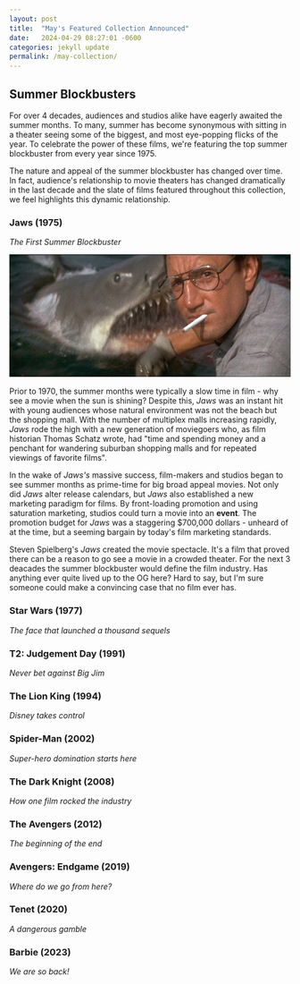 ```yaml
---
layout: post
title:  "May's Featured Collection Announced"
date:   2024-04-29 08:27:01 -0600
categories: jekyll update
permalink: /may-collection/
---
```


## Summer Blockbusters

For over 4 decades, audiences and studios alike have eagerly awaited the summer months. To many, summer has become synonymous with sitting in a theater seeing some of the biggest, and most eye-popping flicks of the year. To celebrate the power of these films, we're featuring the top summer blockbuster from every year since 1975. 

The nature and appeal of the summer blockbuster has changed over time. In fact, audience's relationship to movie theaters has changed dramatically in the last decade and the slate of films featured throughout this collection, we feel highlights this dynamic relationship. 

### Jaws (1975)
*The First Summer Blockbuster*

![](/assets/images/Jaws.jpg)

Prior to 1970, the summer months were typically a slow time in film - why see a movie when the sun is shining? Despite this, *Jaws* was an instant hit with young audiences whose natural environment was not the beach but the shopping mall. With the number of multiplex malls increasing rapidly, *Jaws* rode the high with a new generation of moviegoers who, as film historian Thomas Schatz wrote, had "time and spending money and a penchant for wandering suburban shopping malls and for repeated viewings of favorite films".  

In the wake of *Jaws's* massive success, film-makers and studios began to see summer months as prime-time for big broad appeal movies. Not only did *Jaws* alter release calendars, but *Jaws* also established a new marketing paradigm for films. By front-loading promotion and using saturation marketing, studios could turn a movie into an **event**. The promotion budget for *Jaws* was a staggering $700,000 dollars - unheard of at the time, but a seeming bargain by today's film marketing standards.

Steven Spielberg's *Jaws* created the movie spectacle. It's a film that proved there can be a reason to go see a movie in a crowded theater. For the next 3 deacades the summer blockbuster would define the film industry. Has anything ever quite lived up to the OG here? Hard to say, but I'm sure someone could make a convincing case that no film ever has.

### Star Wars (1977)
*The face that launched a thousand sequels* 

### T2: Judgement Day (1991)
*Never bet against Big Jim*

### The Lion King (1994)
*Disney takes control*

### Spider-Man (2002)
*Super-hero domination starts here*

### The Dark Knight (2008)
*How one film rocked the industry*

### The Avengers (2012)
*The beginning of the end*

### Avengers: Endgame (2019)
*Where do we go from here?*

### Tenet (2020)
*A dangerous gamble*

### Barbie (2023)
*We are so back!*
